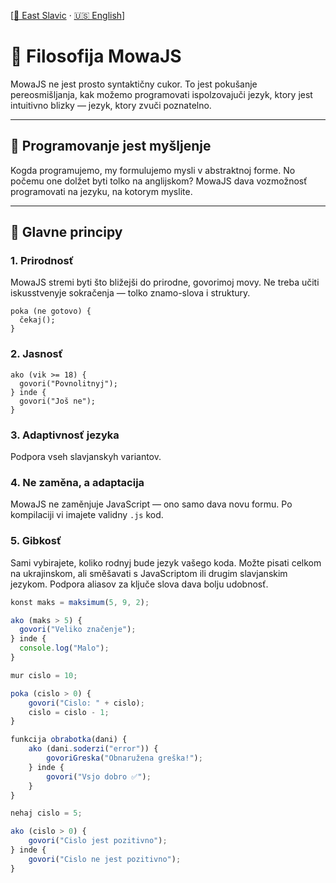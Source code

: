 [[🌲 East Slavic](east/01_philosophy.md) · [🇺🇸 English](en/01_philosophy.md)]

# 🧭 Filosofija MowaJS

MowaJS ne jest prosto syntaktičny cukor. To jest pokušanje pereosmišljanja, kak možemo programovati ispolzovajuči jezyk, ktory jest intuitivno blizky — jezyk, ktory zvuči poznatelno.

---

## 🧠 Programovanje jest myšljenje

Kogda programujemo, my formulujemo mysli v abstraktnoj forme. No počemu one dolžet byti tolko na anglijskom? MowaJS dava vozmožnosť programovati na jezyku, na kotorym myslite.

---

## 🎯 Glavne principy

### 1. **Prirodnosť**
MowaJS stremi byti što bližejši do prirodne, govorimoj movy. Ne treba učiti iskusstvenyje sokračenja — tolko znamo-slova i struktury.

```mowa
poka (ne gotovo) {
  čekaj();
}
```

### 2. **Jasnosť**
````mowa
ako (vik >= 18) {
  govori("Povnolitnyj");
} inde {
  govori("Još ne");
}
````

### 3. **Adaptivnosť jezyka**
Podpora vseh slavjanskyh variantov.

### 4. **Ne zaměna, a adaptacija**
MowaJS ne zaměnjuje JavaScript — ono samo dava novu formu. Po kompilaciji vi imajete validny `.js` kod.

### 5. **Gibkosť**
Sami vybirajete, koliko rodnyj bude jezyk vašego koda. Možte pisati celkom na ukrajinskom, ali směšavati s JavaScriptom ili drugim slavjanskim jezykom. Podpora aliasov za ključe slova dava bolju udobnosť.

````js
konst maks = maksimum(5, 9, 2);

ako (maks > 5) {
  govori("Veliko značenje");
} inde {
  console.log("Malo");
}

mur cislo = 10;

poka (cislo > 0) {
	govori("Cislo: " + cislo);
	cislo = cislo - 1;
}

funkcija obrabotka(dani) {
	ako (dani.soderzi("error")) {
		govoriGreska("Obnaružena greška!");
	} inde {
		govori("Vsjo dobro ✅");
	}
}

nehaj cislo = 5;

ako (cislo > 0) {
	govori("Cislo jest pozitivno");
} inde {
	govori("Cislo ne jest pozitivno");
}
````

